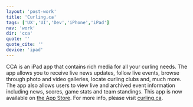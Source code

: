 ```yaml
---
layout: 'post-work'
title: 'Curling.ca'
tags: ['UX','UI','Dev','iPhone','iPad']
nav: 'work'
dir: 'cca'
quote: ''
quote_cite: ''
device: 'ipad'
---
```

CCA is an iPad app that contains rich media for all your curling needs. The app allows you to receive live news updates, follow live events, browse through photo and video galleries, locate curling clubs and, much more. The app also allows users to view live and archived event information including news, scores, game stats and team standings.
This app is now available on [the App Store](https://itunes.apple.com/ca/app/curling.ca-mobile/id474248034?mt=8). For more info, please visit [curling.ca](http://www.curling.ca).